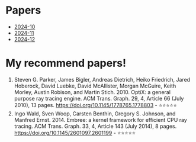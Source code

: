 # Papers
- [2024-10](2024-10.md)
- [2024-11](2024-11.md)
- [2024-12](2024-12.md)

# My recommend papers!
1. Steven G. Parker, James Bigler, Andreas Dietrich, Heiko Friedrich, Jared Hoberock, David Luebke, David McAllister, Morgan McGuire, Keith Morley, Austin Robison, and Martin Stich. 2010. OptiX: a general purpose ray tracing engine. ACM Trans. Graph. 29, 4, Article 66 (July 2010), 13 pages. https://doi.org/10.1145/1778765.1778803 - ⭐️⭐️⭐️⭐️⭐️
2. Ingo Wald, Sven Woop, Carsten Benthin, Gregory S. Johnson, and Manfred Ernst. 2014. Embree: a kernel framework for efficient CPU ray tracing. ACM Trans. Graph. 33, 4, Article 143 (July 2014), 8 pages. https://doi.org/10.1145/2601097.2601199 - ⭐️⭐️⭐️⭐️⭐️
